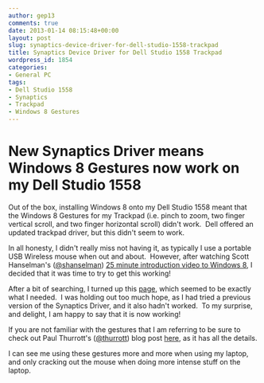 ```yaml
---
author: gep13
comments: true
date: 2013-01-14 08:15:48+00:00
layout: post
slug: synaptics-device-driver-for-dell-studio-1558-trackpad
title: Synaptics Device Driver for Dell Studio 1558 Trackpad
wordpress_id: 1854
categories:
- General PC
tags:
- Dell Studio 1558
- Synaptics
- Trackpad
- Windows 8 Gestures
---
```


# New Synaptics Driver means Windows 8 Gestures now work on my Dell Studio 1558


Out of the box, installing Windows 8 onto my Dell Studio 1558 meant that the Windows 8 Gestures for my Trackpad (i.e. pinch to zoom, two finger vertical scroll, and two finger horizontal scroll) didn't work.  Dell offered an updated trackpad driver, but this didn't seem to work.

In all honesty, I didn't really miss not having it, as typically I use a portable USB Wireless mouse when out and about.  However, after watching Scott Hanselman's ([@shanselman](https://twitter.com/shanselman)) [25 minute introduction video to Windows 8](http://www.hanselman.com/blog/TheMissingWindows8InstructionalVideo.aspx), I decided that it was time to try to get this working!

After a bit of searching, I turned up this [page](http://www.synaptics.com/resources/drivers), which seemed to be exactly what I needed.  I was holding out too much hope, as I had tried a previous version of the Synaptics Driver, and it also hadn't worked.  To my surprise, and delight, I am happy to say that it is now working!

If you are not familiar with the gestures that I am referring to be sure to check out Paul Thurrott's ([@thurrott](http://twitter.com/thurrott)) blog post [here](http://winsupersite.com/windows-8/windows-8-tip-use-trackpad-multi-touch-gestures), as it has all the details.

I can see me using these gestures more and more when using my laptop, and only cracking out the mouse when doing more intense stuff on the laptop.
